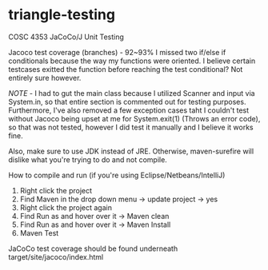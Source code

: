 # triangle-testing
COSC 4353 JaCoCo/J Unit Testing

Jacoco test coverage (branches) - 92~93% I missed two if/else if conditionals because the way my functions were oriented. I believe certain testcases exitted the function before reaching the test conditional? Not entirely sure however.

*NOTE* - I had to gut the main class because I utilized Scanner and input via System.in, so that entire section is commented out for testing purposes. Furthermore, I've also removed a few exception cases taht I couldn't test without Jacoco being upset at me for System.exit(1) (Throws an error code), so that was not tested, however I did test it manually and I believe it works fine.

Also, make sure to use JDK instead of JRE. Otherwise, maven-surefire will dislike what you're trying to do and not compile.

How to compile and run (if you're using Eclipse/Netbeans/IntelliJ)
1) Right click the project
2) Find Maven in the drop down menu -> update project -> yes
3) Right click the project again
4) Find Run as and hover over it -> Maven clean
5) Find Run as and hover over it -> Maven Install
6) Maven Test

JaCoCo test coverage should be found underneath target/site/jacoco/index.html
